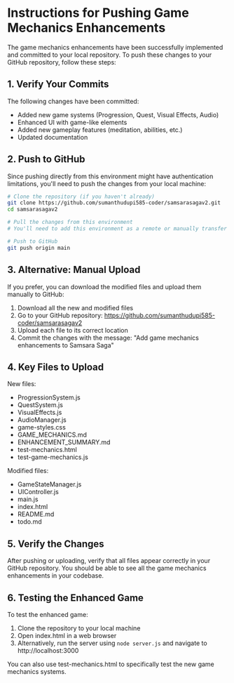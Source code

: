 # Instructions for Pushing Game Mechanics Enhancements

The game mechanics enhancements have been successfully implemented and committed to your local repository. To push these changes to your GitHub repository, follow these steps:

## 1. Verify Your Commits

The following changes have been committed:
- Added new game systems (Progression, Quest, Visual Effects, Audio)
- Enhanced UI with game-like elements
- Added new gameplay features (meditation, abilities, etc.)
- Updated documentation

## 2. Push to GitHub

Since pushing directly from this environment might have authentication limitations, you'll need to push the changes from your local machine:

```bash
# Clone the repository (if you haven't already)
git clone https://github.com/sumanthudupi585-coder/samsarasagav2.git
cd samsarasagav2

# Pull the changes from this environment
# You'll need to add this environment as a remote or manually transfer the files

# Push to GitHub
git push origin main
```

## 3. Alternative: Manual Upload

If you prefer, you can download the modified files and upload them manually to GitHub:

1. Download all the new and modified files
2. Go to your GitHub repository: https://github.com/sumanthudupi585-coder/samsarasagav2
3. Upload each file to its correct location
4. Commit the changes with the message: "Add game mechanics enhancements to Samsara Saga"

## 4. Key Files to Upload

New files:
- ProgressionSystem.js
- QuestSystem.js
- VisualEffects.js
- AudioManager.js
- game-styles.css
- GAME_MECHANICS.md
- ENHANCEMENT_SUMMARY.md
- test-mechanics.html
- test-game-mechanics.js

Modified files:
- GameStateManager.js
- UIController.js
- main.js
- index.html
- README.md
- todo.md

## 5. Verify the Changes

After pushing or uploading, verify that all files appear correctly in your GitHub repository. You should be able to see all the game mechanics enhancements in your codebase.

## 6. Testing the Enhanced Game

To test the enhanced game:
1. Clone the repository to your local machine
2. Open index.html in a web browser
3. Alternatively, run the server using `node server.js` and navigate to http://localhost:3000

You can also use test-mechanics.html to specifically test the new game mechanics systems.